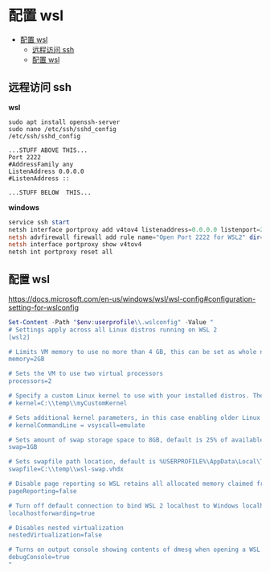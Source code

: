 # 配置 wsl


<!-- @import "[TOC]" {cmd="toc" depthFrom=1 depthTo=6 orderedList=false} -->

<!-- code_chunk_output -->

- [配置 wsl](#配置-wsl)
  - [远程访问 ssh](#远程访问-ssh)
  - [配置 wsl](#配置-wsl-1)

<!-- /code_chunk_output -->

## 远程访问 ssh

**wsl**

```shell
sudo apt install openssh-server
sudo nano /etc/ssh/sshd_config
/etc/ssh/sshd_config

...STUFF ABOVE THIS...
Port 2222
#AddressFamily any
ListenAddress 0.0.0.0
#ListenAddress ::

...STUFF BELOW  THIS...
```

**windows**

```ps1
service ssh start
netsh interface portproxy add v4tov4 listenaddress=0.0.0.0 listenport=2222 connectaddress=172.23.129.80 connectport=2222
netsh advfirewall firewall add rule name="Open Port 2222 for WSL2" dir=in action=allow protocol=TCP localport=2222
netsh interface portproxy show v4tov4
netsh int portproxy reset all
```

## 配置 wsl

https://docs.microsoft.com/en-us/windows/wsl/wsl-config#configuration-setting-for-wslconfig

```ps1
Set-Content -Path "$env:userprofile\\.wslconfig" -Value "
# Settings apply across all Linux distros running on WSL 2
[wsl2]

# Limits VM memory to use no more than 4 GB, this can be set as whole numbers using GB or MB
memory=2GB 

# Sets the VM to use two virtual processors
processors=2

# Specify a custom Linux kernel to use with your installed distros. The default kernel used can be found at https://github.com/microsoft/WSL2-Linux-Kernel
# kernel=C:\\temp\\myCustomKernel

# Sets additional kernel parameters, in this case enabling older Linux base images such as Centos 6
# kernelCommandLine = vsyscall=emulate

# Sets amount of swap storage space to 8GB, default is 25% of available RAM
swap=1GB

# Sets swapfile path location, default is %USERPROFILE%\AppData\Local\Temp\swap.vhdx
swapfile=C:\\temp\\wsl-swap.vhdx

# Disable page reporting so WSL retains all allocated memory claimed from Windows and releases none back when free
pageReporting=false

# Turn off default connection to bind WSL 2 localhost to Windows localhost
localhostforwarding=true

# Disables nested virtualization
nestedVirtualization=false

# Turns on output console showing contents of dmesg when opening a WSL 2 distro for debugging
debugConsole=true
"
```
